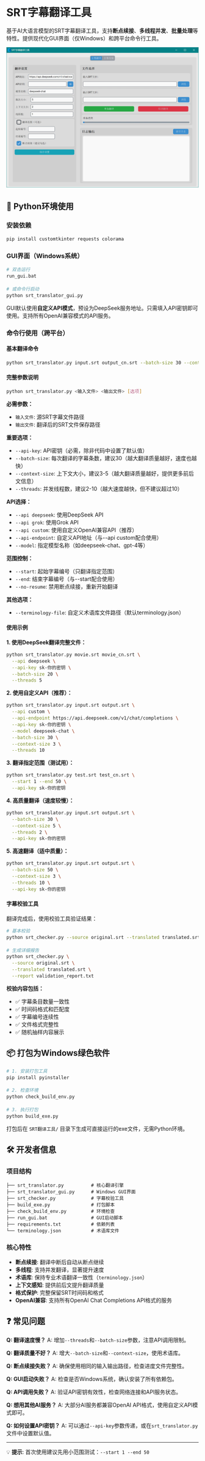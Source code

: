 # SRT字幕翻译工具

基于AI大语言模型的SRT字幕翻译工具，支持**断点续接**、**多线程并发**、**批量处理**等特性。提供现代化GUI界面（仅Windows）和跨平台命令行工具。

![软件界面截图](main.jpg)

## 🚀 Python环境使用

### 安装依赖
```bash
pip install customtkinter requests colorama
```

### GUI界面（Windows系统）
```bash
# 双击运行
run_gui.bat

# 或命令行启动
python srt_translator_gui.py
```

GUI默认使用**自定义API模式**，预设为DeepSeek服务地址。只需填入API密钥即可使用。支持所有OpenAI兼容模式的API服务。

### 命令行使用（跨平台）

#### 基本翻译命令
```bash
python srt_translator.py input.srt output_cn.srt --batch-size 30 --context-size 3 --threads 10
```

#### 完整参数说明
```bash
python srt_translator.py <输入文件> <输出文件> [选项]
```

**必需参数：**
- `输入文件`: 源SRT字幕文件路径
- `输出文件`: 翻译后的SRT文件保存路径

**重要选项：**
- `--api-key`: API密钥（必需，除非代码中设置了默认值）
- `--batch-size`: 每次翻译的字幕条数，建议30（越大翻译质量越好，速度也越快）
- `--context-size`: 上下文大小，建议3-5（越大翻译质量越好，提供更多前后文信息）
- `--threads`: 并发线程数，建议2-10（越大速度越快，但不建议超过10）

**API选择：**
- `--api deepseek`: 使用DeepSeek API
- `--api grok`: 使用Grok API  
- `--api custom`: 使用自定义OpenAI兼容API（推荐）
- `--api-endpoint`: 自定义API地址（与--api custom配合使用）
- `--model`: 指定模型名称（如deepseek-chat、gpt-4等）

**范围控制：**
- `--start`: 起始字幕编号（只翻译指定范围）
- `--end`: 结束字幕编号（与--start配合使用）
- `--no-resume`: 禁用断点续接，重新开始翻译

**其他选项：**
- `--terminology-file`: 自定义术语库文件路径（默认terminology.json）

#### 使用示例

**1. 使用DeepSeek翻译完整文件：**
```bash
python srt_translator.py movie.srt movie_cn.srt \
  --api deepseek \
  --api-key sk-你的密钥 \
  --batch-size 20 \
  --threads 5
```

**2. 使用自定义API（推荐）：**
```bash
python srt_translator.py input.srt output.srt \
  --api custom \
  --api-endpoint https://api.deepseek.com/v1/chat/completions \
  --api-key sk-你的密钥 \
  --model deepseek-chat \
  --batch-size 30 \
  --context-size 3 \
  --threads 10
```

**3. 翻译指定范围（测试用）：**
```bash
python srt_translator.py test.srt test_cn.srt \
  --start 1 --end 50 \
  --api-key sk-你的密钥
```

**4. 高质量翻译（速度较慢）：**
```bash
python srt_translator.py input.srt output.srt \
  --batch-size 30 \
  --context-size 5 \
  --threads 2 \
  --api-key sk-你的密钥
```

**5. 高速翻译（适中质量）：**
```bash
python srt_translator.py input.srt output.srt \
  --batch-size 50 \
  --context-size 3 \
  --threads 10 \
  --api-key sk-你的密钥
```

#### 字幕校验工具

翻译完成后，使用校验工具验证结果：

```bash
# 基本校验
python srt_checker.py --source original.srt --translated translated.srt

# 生成详细报告
python srt_checker.py \
  --source original.srt \
  --translated translated.srt \
  --report validation_report.txt
```

**校验内容包括：**
- ✅ 字幕条目数量一致性
- ✅ 时间码格式和匹配度  
- ✅ 字幕编号连续性
- ✅ 文件格式完整性
- ✅ 随机抽样内容展示

## 📦 打包为Windows绿色软件

```bash
# 1. 安装打包工具
pip install pyinstaller

# 2. 检查环境
python check_build_env.py

# 3. 执行打包
python build_exe.py
```

打包后在 `SRT翻译工具/` 目录下生成可直接运行的exe文件，无需Python环境。

## 🛠️ 开发者信息

### 项目结构
```
├── srt_translator.py          # 核心翻译引擎
├── srt_translator_gui.py      # Windows GUI界面
├── srt_checker.py             # 字幕校验工具
├── build_exe.py               # 打包脚本
├── check_build_env.py         # 环境检查
├── run_gui.bat                # GUI启动脚本
├── requirements.txt           # 依赖列表
└── terminology.json           # 术语库文件
```

### 核心特性
- **断点续接**: 翻译中断后自动从断点继续
- **多线程**: 支持并发翻译，显著提升速度
- **术语库**: 保持专业术语翻译一致性（`terminology.json`）
- **上下文感知**: 提供前后文提升翻译质量
- **格式保护**: 完整保留SRT时间码和格式
- **OpenAI兼容**: 支持所有OpenAI Chat Completions API格式的服务

## ❓ 常见问题

**Q: 翻译速度慢？**
A: 增加`--threads`和`--batch-size`参数，注意API调用限制。

**Q: 翻译质量不好？**
A: 增大`--batch-size`和`--context-size`，使用术语库。

**Q: 断点续接失败？**
A: 确保使用相同的输入输出路径，检查进度文件完整性。

**Q: GUI启动失败？**
A: 检查是否Windows系统，确认安装了所有依赖包。

**Q: API调用失败？**
A: 验证API密钥有效性，检查网络连接和API服务状态。

**Q: 想用其他AI服务？**
A: 大部分AI服务都兼容OpenAI API格式，使用自定义API模式即可。

**Q: 如何设置API密钥？**
A: 可以通过`--api-key`参数传递，或在`srt_translator.py`文件中设置默认值。

---

💡 **提示**: 首次使用建议先用小范围测试：`--start 1 --end 50`
